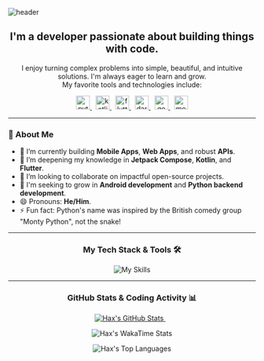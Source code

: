 ![header](https://capsule-render.vercel.app/api?text=Hello%20Everyone!&type=waving&color=gradient&height=120&fontAlignY=45&fontSize=80)

<h2 align="center">I'm a developer passionate about building things with code.</h2>

<p align="center">
  I enjoy turning complex problems into simple, beautiful, and intuitive solutions. I'm always eager to learn and grow.
  <br>
  My favorite tools and technologies include:
</p>

<p align="center">
  <a href="https://www.python.org" target="_blank" rel="noreferrer"> <img src="https://emojis.slackmojis.com/emojis/images/1643514369/3438/python.gif?1643514369" width="28" alt="python"/> </a>
  &nbsp;
  <a href="https://kotlinlang.org" target="_blank" rel="noreferrer"> <img src="https://emojis.slackmojis.com/emojis/images/1645726790/54023/kotlin-party.gif?1645726790" width="28" alt="kotlin"/> </a>
  &nbsp;
  <a href="https://flutter.dev" target="_blank" rel="noreferrer"> <img src="https://img.icons8.com/external-tal-revivo-filled-tal-revivo/48/external-flutter-is-an-open-source-mobile-application-development-framework-created-by-google-logo-filled-tal-revivo.png" width="28" alt="flutter"/> </a>
  &nbsp;
  <a href="https://dart.dev" target="_blank" rel="noreferrer"> <img src="https://img.icons8.com/color/48/dart.png" width="28" alt="dart"/> </a>
  &nbsp;
  <a href="https://go.dev/" target="_blank" rel="noreferrer"> <img src="https://emojis.slackmojis.com/emojis/images/1643514073/291/golang.png?1643514073" width="28" alt="go"/> </a>
  &nbsp;
  <a href="https://www.mongodb.com/" target="_blank" rel="noreferrer"> <img src="https://emojis.slackmojis.com/emojis/images/1643514905/9226/mongo_db.png?1643514905" width="28" alt="mongodb"/> </a>
</p>

---

### 📌 About Me

- 🔭 I’m currently building **Mobile Apps**, **Web Apps**, and robust **APIs**.
- 🌱 I’m deepening my knowledge in **Jetpack Compose**, **Kotlin**, and **Flutter**.
- 👯 I’m looking to collaborate on impactful open-source projects.
- 🤔 I'm seeking to grow in **Android development** and **Python backend development**.
- 😄 Pronouns: **He/Him**.
- ⚡ Fun fact: Python's name was inspired by the British comedy group "Monty Python", not the snake!

---

<h3 align="center">My Tech Stack & Tools 🛠️</h3>

<p align="center">
  <img src="https://skillicons.dev/icons?i=python,dart,kotlin,javascript,flutter,androidstudio,idea,pycharm,github,mongodb,redis" alt="My Skills"/>
</p>

---

<h3 align="center">GitHub Stats & Coding Activity 📊</h3>

<p align="center">
  <a href="https://github.com/CodemHax">
    <img src="https://github-readme-streak-stats.herokuapp.com/?user=CodemHax&theme=dark" alt="Hax's GitHub Stats" />
  </a>
  &nbsp;&nbsp;
</p>

<p align="center">
    <img src="https://github-readme-stats.vercel.app/api/wakatime?username=CodemHax&layout=compact&theme=merko&hide_border=true" alt="Hax's WakaTime Stats" />
</p>

<p align="center">
    <img src="https://github-readme-stats.vercel.app/api/top-langs/?username=CodemHax&layout=compact&theme=merko&hide_border=true&count_private=true" alt="Hax's Top Languages" />
</p>
